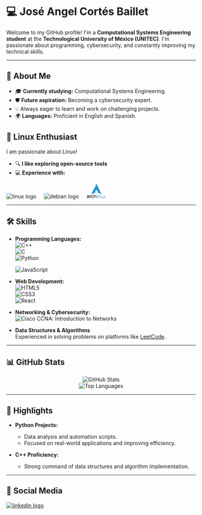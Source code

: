 # 💻 José Angel Cortés Baillet

Welcome to my GitHub profile! I'm a **Computational Systems Engineering student** at the **Technological University of México (UNITEC)**. I'm passionate about programming, cybersecurity, and constantly improving my technical skills.  

---

## 🚀 About Me
- 🎓 **Currently studying:** Computational Systems Engineering.  
- 🛡️ **Future aspiration:** Becoming a cybersecurity expert.  
- 💡 Always eager to learn and work on challenging projects.  
- 🌍 **Languages:** Proficient in English and Spanish.  

## 🐧 Linux Enthusiast  

I am passionate about Linux!  
- 🔍 **I like exploring open-source tools**  
- 💻 **Experience with:**  
<div align="left">
  <img src="https://cdn.jsdelivr.net/gh/devicons/devicon/icons/linux/linux-original.svg" height="40" alt="linux logo" />
  <img width="12" />
  <img src="https://cdn.jsdelivr.net/gh/devicons/devicon/icons/debian/debian-original.svg" height="40" alt="debian logo" />
  <img width="12" />
  <img src="https://github.com/JotaRandom/archlinux-artwork/blob/master/logos/archlinux-vert-dark.svg" height="40" alt="arch linux logo" />
</div>


---

## 🛠️ Skills  
- **Programming Languages:**  
  ![C++](https://img.shields.io/badge/-C++-00599C?style=flat-square&logo=cplusplus&logoColor=white)  
  ![C](https://img.shields.io/badge/-C-A8B9CC?style=flat-square&logo=c&logoColor=black)  
  ![Python](https://img.shields.io/badge/-Python-3776AB?style=flat-square&logo=python&logoColor=white)

  ![JavaScript](https://img.shields.io/badge/-JavaScript-F7DF1E?style=flat-square&logo=javascript&logoColor=black)  
  


- **Web Development:**  
  ![HTML5](https://img.shields.io/badge/-HTML5-E34F26?style=flat-square&logo=html5&logoColor=white)  
  ![CSS3](https://img.shields.io/badge/-CSS3-1572B6?style=flat-square&logo=css3)  
  ![React](https://img.shields.io/badge/-React-61DAFB?style=flat-square&logo=react&logoColor=black)  

- **Networking & Cybersecurity:**  
  ![Cisco CCNA: Introduction to Networks](https://img.shields.io/badge/-Cisco%20CCNA-1BA0D7?style=flat-square&logo=cisco&logoColor=white)  

- **Data Structures & Algorithms**  
  Experienced in solving problems on platforms like [LeetCode](https://leetcode.com/u/Doik/).  

---

## 📊 GitHub Stats  

<div align="center">
  <img src="https://github-readme-stats.vercel.app/api?username=Doikson&show_icons=true&theme=tokyonight" alt="GitHub Stats" />
  <br />
  <img src="https://github-readme-stats.vercel.app/api/top-langs/?username=Doikson&layout=compact&theme=tokyonight" alt="Top Languages" />
</div>

---

## 🌟 Highlights  

- **Python Projects:**  
  - Data analysis and automation scripts.  
  - Focused on real-world applications and improving efficiency.  

- **C++ Proficiency:**  
  - Strong command of data structures and algorithm implementation.  

---

## 📩 Social Media
<div align="left">
  <a href="https://www.linkedin.com/in/joseangelcortes/" target="_blank">
    <img src="https://cdn.jsdelivr.net/gh/devicons/devicon/icons/linkedin/linkedin-original.svg" height="40" alt="linkedin logo" />
  </a>
</div>
